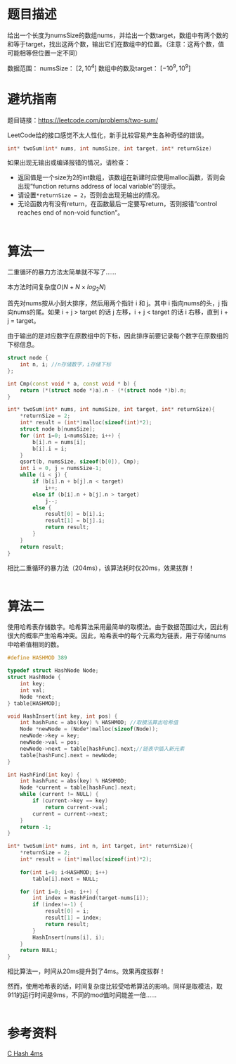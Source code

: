 ﻿# 题目描述
给出一个长度为numsSize的数组nums，并给出一个数target，数组中有两个数的和等于target，找出这两个数，输出它们在数组中的位置。（注意：这两个数，值可能相等但位置一定不同）

数据范围：
numsSize： $[ 2 , 10^4 ]$
数组中的数及target： $[-10^9,  10^9]$

# 避坑指南
题目链接：https://leetcode.com/problems/two-sum/

LeetCode给的接口感觉不太人性化，新手比较容易产生各种奇怪的错误。
```cpp
int* twoSum(int* nums, int numsSize, int target, int* returnSize)
```
如果出现无输出或编译报错的情况，请检查：
- 返回值是一个size为2的int数组，该数组在新建时应使用malloc函数，否则会出现“function returns address of local variable”的提示。
- 请设置```*returnSize = 2```，否则会出现无输出的情况。
- 无论函数内有没有return，在函数最后一定要写return，否则报错“control reaches end of non-void function”。
<br/><br/>

# 算法一
二重循环的暴力方法太简单就不写了……

本方法时间复杂度$O(N + N \times log_2N)$

首先对nums按从小到大排序，然后用两个指针 i 和 j。其中 i 指向nums的头，j 指向nums的尾。如果 i + j > target 的话 j 左移，i + j < target 的话 i 右移，直到 i + j = target。

由于输出的是对应数字在原数组中的下标，因此排序前要记录每个数字在原数组的下标信息。
```cpp
struct node {
    int n, i; //n存储数字，i存储下标
};

int Cmp(const void * a, const void * b) {
    return (*(struct node *)a).n - (*(struct node *)b).n;
}

int* twoSum(int* nums, int numsSize, int target, int* returnSize){
    *returnSize = 2;
    int* result = (int*)malloc(sizeof(int)*2);
    struct node b[numsSize];
    for (int i=0; i<numsSize; i++) {
        b[i].n = nums[i];
        b[i].i = i;
    }
    qsort(b, numsSize, sizeof(b[0]), Cmp);
    int i = 0, j = numsSize-1;
    while (i < j) {
        if (b[i].n + b[j].n < target) 
            i++;
        else if (b[i].n + b[j].n > target)
            j--;
        else {
            result[0] = b[i].i;
            result[1] = b[j].i;
            return result;
        }
    }
    return result;
}

```

相比二重循环的暴力法（204ms），该算法耗时仅20ms，效果拔群！
<br/><br/>

# 算法二
使用哈希表存储数字。哈希算法采用最简单的取模法。由于数据范围过大，因此有很大的概率产生哈希冲突。因此，哈希表中的每个元素均为链表，用于存储nums中哈希值相同的数。

```cpp
#define HASHMOD 389

typedef struct HashNode Node;
struct HashNode {
    int key;
    int val;
    Node *next;
} table[HASHMOD];

void HashInsert(int key, int pos) {
    int hashFunc = abs(key) % HASHMOD; //取模法算出哈希值
    Node *newNode = (Node*)malloc(sizeof(Node));
    newNode->key = key;
    newNode->val = pos;
    newNode->next = table[hashFunc].next;//链表中插入新元素
    table[hashFunc].next = newNode;
}

int HashFind(int key) {
    int hashFunc = abs(key) % HASHMOD;
    Node *current = table[hashFunc].next;
    while (current != NULL) {
        if (current->key == key) 
            return current->val;
        current = current->next;
    }  
    return -1;
}

int* twoSum(int* nums, int n, int target, int* returnSize){
    *returnSize = 2;
    int* result = (int*)malloc(sizeof(int)*2);
    
    for(int i=0; i<HASHMOD; i++)
        table[i].next = NULL; 

    for (int i=0; i<n; i++) {
        int index = HashFind(target-nums[i]);
        if (index!=-1) {
            result[0] = i;
            result[1] = index;
            return result;
        }
        HashInsert(nums[i], i);
    }
    return NULL;
}
```
相比算法一，时间从20ms提升到了4ms。效果再度拔群！

然而，使用哈希表的话，时间复杂度比较受哈希算法的影响。同样是取模法，取911的运行时间是9ms，不同的mod值时间能差一倍……
<br/><br/>

# 参考资料
[C Hash 4ms](https://leetcode.com/problems/two-sum/discuss/264882/C-Hash-4ms)


